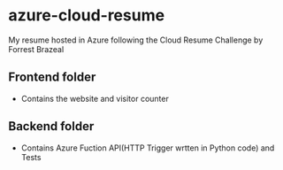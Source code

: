 # azure-cloud-resume
My resume hosted in Azure following the Cloud Resume Challenge by Forrest Brazeal

  ## Frontend folder 
  - Contains the website and visitor counter
  ## Backend folder
  - Contains Azure Fuction API(HTTP Trigger wrtten in Python code) and Tests